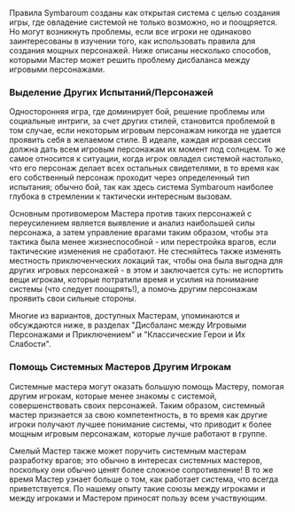 Правила Symbaroum созданы как открытая система с целью создания игры, где овладение системой не только возможно, но и поощряется. Но могут возникнуть проблемы, если все игроки не одинаково заинтересованы в изучении того, как использовать правила для создания мощных персонажей. Ниже описаны несколько способов, которыми Мастер может решить проблему дисбаланса между игровыми персонажами.

### Выделение Других Испытаний/Персонажей

Односторонняя игра, где доминирует бой, решение проблемы или социальные интриги, за счет других стилей, становится проблемой в том случае, если некоторым игровым персонажам никогда не удается проявить себя в желаемом стиле. В идеале, каждая игровая сессия должна дать всем игровым персонажам их момент под солнцем. То же самое относится к ситуации, когда игрок овладел системой настолько, что его персонаж делает всех остальных свидетелями, в то время как его собственный персонаж проходит через определенный тип испытания; обычно бой, так как здесь система Symbaroum наиболее глубока в стремлении к тактически интересным вызовам.

Основным противомером Мастера против таких персонажей с переусилением является выявление и анализ наибольшей силы персонажа, а затем управление врагами таким образом, чтобы эта тактика была менее жизнеспособной - или перестройка врагов, если тактические изменения не сработают. Не стесняйтесь также изменять местность приключенческих локаций так, чтобы она была выгодна для других игровых персонажей - в этом и заключается суть: не испортить вещи игрокам, которые потратили время и усилия на понимание системы (что следует поощрять!), а помочь другим персонажам проявить свои сильные стороны.

Многие из вариантов, доступных Мастерам, упоминаются и обсуждаются ниже, в разделах "Дисбаланс между Игровыми Персонажами и Приключением" и "Классические Герои и Их Слабости".

### Помощь Системных Мастеров Другим Игрокам

Системные мастера могут оказать большую помощь Мастеру, помогая другим игрокам, которые менее знакомы с системой, совершенствовать своих персонажей. Таким образом, системный мастер признается за свою компетентность, в то время как другие игроки получают лучшее понимание системы, что приводит к более мощным игровым персонажам, которые лучше работают в группе.

  

Смелый Мастер также может поручить системным мастерам разработку врагов; это обычно в интересах системных мастеров, поскольку они обычно ценят более сложное сопротивление! В то же время Мастер узнает больше о том, как работает система, что всегда приветствуется. По нашему опыту такие союзы между игроками и между игроками и Мастером приносят пользу всем участвующим.
